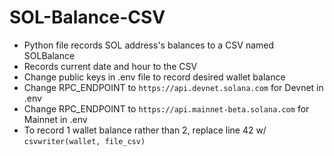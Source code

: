 # SOL-Balance-CSV
- Python file records SOL address's balances to a CSV named SOLBalance
- Records current date and hour to the CSV
- Change public keys in .env file to record desired wallet balance
- Change RPC_ENDPOINT to ``https://api.devnet.solana.com`` for Devnet in .env
- Change RPC_ENDPOINT to ``https://api.mainnet-beta.solana.com`` for Mainnet in .env
- To record 1 wallet balance rather than 2, replace line 42 w/ ``csvwriter(wallet, file_csv)``
